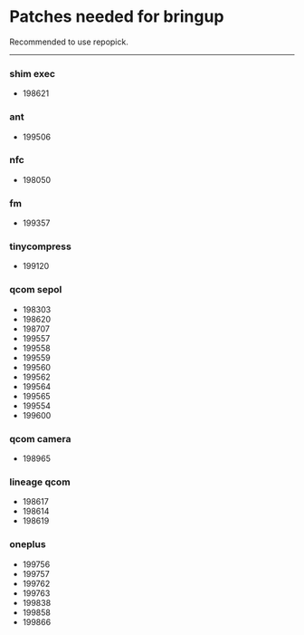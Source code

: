 # Patches needed for bringup

Recommended to use repopick.

-----
### shim exec
- 198621
### ant
- 199506
### nfc
- 198050
### fm
- 199357
### tinycompress
- 199120
### qcom sepol
- 198303
- 198620
- 198707
- 199557
- 199558
- 199559
- 199560
- 199562
- 199564
- 199565
- 199554
- 199600
### qcom camera
- 198965
### lineage qcom
- 198617
- 198614
- 198619
### oneplus
- 199756
- 199757
- 199762
- 199763
- 199838
- 199858
- 199866
